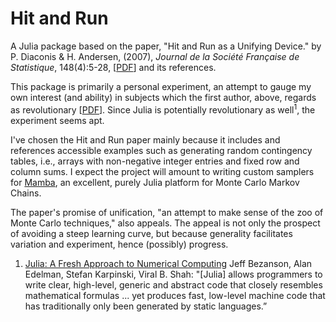# Hit and Run

A Julia package based on the paper, "Hit and Run as a Unifying Device." by P. Diaconis & H. Andersen, (2007), *Journal de la Société Française de Statistique*, 148(4):5-28, [[PDF](http://statweb.stanford.edu/~cgates/PERSI/papers/hitandrun062207.pdf)] and its references.

This package is primarily a personal experiment, an attempt to gauge my own interest (and ability) in subjects which the first author, above, regards as revolutionary [[PDF](http://statweb.stanford.edu/~cgates/PERSI/papers/MCMCRev.pdf)]. Since Julia is potentially revolutionary as well<sup>1</sup>, the experiment seems apt.

I've chosen the Hit and Run paper mainly because it includes and references accessible examples such as generating random contingency tables, i.e., arrays with non-negative integer entries and fixed row and column sums. I expect the project will amount to writing custom samplers for [Mamba](https://mambajl.readthedocs.org/en/latest/), an excellent, purely Julia platform for Monte Carlo Markov Chains.

The paper's promise of unification, "an attempt to make sense of the zoo of Monte Carlo techniques," also appeals. The appeal is not only the prospect of avoiding a steep learning curve, but because generality facilitates variation and experiment, hence (possibly) progress.  

1. [Julia: A Fresh Approach to Numerical Computing](http://arxiv.org/abs/1411.1607) Jeff Bezanson, Alan Edelman, Stefan Karpinski, Viral B. Shah: "[Julia] allows programmers to write clear, high-level, generic and abstract code that closely resembles mathematical formulas ... yet produces fast, low-level machine code that has traditionally only been generated by static languages.”





